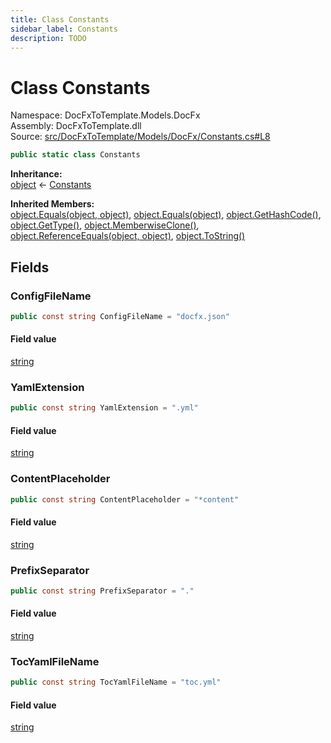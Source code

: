 ```yaml
---
title: Class Constants
sidebar_label: Constants
description: TODO
---
```


# Class Constants
Namespace: DocFxToTemplate.Models.DocFx   
Assembly: DocFxToTemplate.dll  
Source: [src/DocFxToTemplate/Models/DocFx/Constants.cs#L8](https://github.com/k-wojcik/DocFxToTemplate/blob/master/src/DocFxToTemplate/Models/DocFx/Constants.cs#L8)    
   

```csharp title="src/DocFxToTemplate/Models/DocFx/Constants.cs#L8" 
public static class Constants
```

**Inheritance:**   
[object](https://learn.microsoft.com/dotnet/api/system.object) &lt;- 
[Constants](../DocFxToTemplate.Models.DocFx/Constants)   

**Inherited Members:**   
[object.Equals(object, object)](https://learn.microsoft.com/dotnet/api/system.object.equals#system-object-equals(system-object-system-object)), [object.Equals(object)](https://learn.microsoft.com/dotnet/api/system.object.equals#system-object-equals(system-object)), [object.GetHashCode()](https://learn.microsoft.com/dotnet/api/system.object.gethashcode), [object.GetType()](https://learn.microsoft.com/dotnet/api/system.object.gettype), [object.MemberwiseClone()](https://learn.microsoft.com/dotnet/api/system.object.memberwiseclone), [object.ReferenceEquals(object, object)](https://learn.microsoft.com/dotnet/api/system.object.referenceequals), [object.ToString()](https://learn.microsoft.com/dotnet/api/system.object.tostring)   

   

   

## Fields
### ConfigFileName
   

```csharp title="src/DocFxToTemplate/Models/DocFx/Constants.cs#L10"
public const string ConfigFileName = "docfx.json"
```
        
#### Field value
[string](https://learn.microsoft.com/dotnet/api/system.string)   
   
### YamlExtension
   

```csharp title="src/DocFxToTemplate/Models/DocFx/Constants.cs#L11"
public const string YamlExtension = ".yml"
```
        
#### Field value
[string](https://learn.microsoft.com/dotnet/api/system.string)   
   
### ContentPlaceholder
   

```csharp title="src/DocFxToTemplate/Models/DocFx/Constants.cs#L12"
public const string ContentPlaceholder = "*content"
```
        
#### Field value
[string](https://learn.microsoft.com/dotnet/api/system.string)   
   
### PrefixSeparator
   

```csharp title="src/DocFxToTemplate/Models/DocFx/Constants.cs#L13"
public const string PrefixSeparator = "."
```
        
#### Field value
[string](https://learn.microsoft.com/dotnet/api/system.string)   
   
### TocYamlFileName
   

```csharp title="src/DocFxToTemplate/Models/DocFx/Constants.cs#L14"
public const string TocYamlFileName = "toc.yml"
```
        
#### Field value
[string](https://learn.microsoft.com/dotnet/api/system.string)   
   
   

   

   

   

   